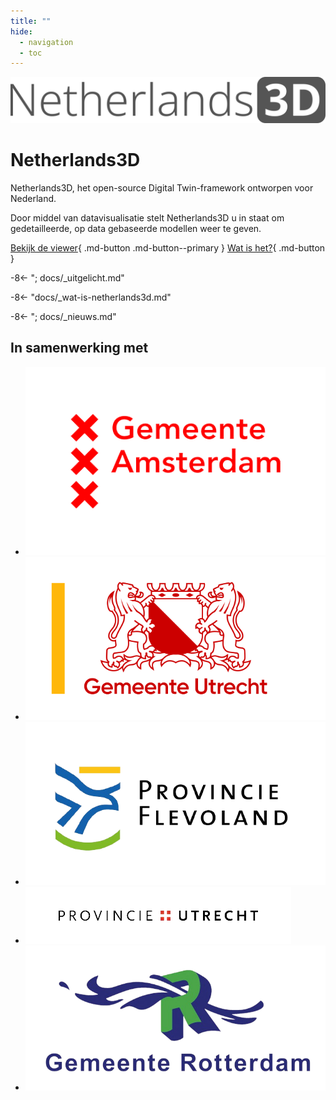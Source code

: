 ```yaml
---
title: ""
hide:
  - navigation
  - toc
---
```


<div class="hero" markdown></div>

<div class="teaser" markdown>

![](images/logo-text.svg)

# Netherlands3D

Netherlands3D, het open-source Digital Twin-framework ontworpen voor Nederland. 

Door middel van datavisualisatie stelt Netherlands3D u in staat om gedetailleerde, op data gebaseerde modellen weer te 
geven.

[Bekijk de viewer](https://netherlands3d.eu/twin/){ .md-button .md-button--primary }
[Wat is het?](#wat-is-netherlands3d){ .md-button }
</div>

[//]: # (Dit is een uitgeschakelde include naar de uitgelicht sectie, verwijder de ; om dit te laten werken)
-8<- "; docs/_uitgelicht.md"

-8<- "docs/_wat-is-netherlands3d.md"

[//]: # (Dit is een uitgeschakelde include naar de nieuws sectie, verwijder de ; om dit te laten werken)
-8<- "; docs/_nieuws.md"

<div class="full-width in-cooperation-with" markdown>

## In samenwerking met

<div class="grid cards in-cooperation-with__partners" markdown>

- ![](images/homepage/partners/gemeente-amsterdam.png)
- ![](images/homepage/partners/gemeente-utrecht.png)
- ![](images/homepage/partners/provincie-flevoland.png)
- ![](images/homepage/partners/provincie-utrecht.png)
- ![](images/homepage/partners/gemeente-rotterdam.png)

</div>

</div>
